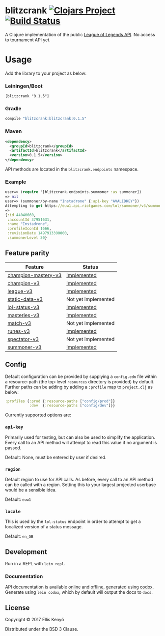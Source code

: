# blitzcrank [![Clojars Project](https://img.shields.io/clojars/v/blitzcrank.svg)](https://clojars.org/blitzcrank) [![Build Status](https://travis-ci.org/elken/blitzcrank.svg?branch=master)](https://travis-ci.org/elken/blitzcrank)

A Clojure implementation of the public [League of Legends API](https://developer.riotgames.com/). No access to tournament API yet.

# Usage
Add the library to your project as below:

### Leiningen/Boot
```
[blitzcrank "0.1.5"]
```
### Gradle
```groovy
compile "blitzcrank:blitzcrank:0.1.5"
```
### Maven
```xml
<dependency>
  <groupId>blitzcrank</groupId>
  <artifactId>blitzcrank</artifactId>
  <version>0.1.5</version>
</dependency>
```

API methods are located in the `blitzcrank.endpoints` namespace.

### Example
```clojure
user=> (require '[blitzcrank.endpoints.summoner :as summoner])
=> nil
user=> (summoner/by-name "Instadrone" {:api-key "AVALIDKEY"})
Attempting to get https://euw1.api.riotgames.com/lol/summoner/v3/summoners/by-name/Instadrone
=>
{:id 44040660,
 :accountId 37951631,
 :name "Instadrone",
 :profileIconId 1666,
 :revisionDate 1497913390000,
 :summonerLevel 30}

```
## Feature parity
| Feature| Status| 
| -------- | -------- |
| [champion-mastery-v3](https://developer.riotgames.com/api-methods/#champion-mastery-v3)   | [Implemented](https://github.com/elken/blitzcrank/blob/master/src/blitzcrank/endpoints/champion_mastery.clj) 
| [champion-v3](https://developer.riotgames.com/api-methods/#champion-v3) | [Implemented](https://github.com/elken/blitzcrank/blob/master/src/blitzcrank/endpoints/champion.clj)
| [league-v3](https://developer.riotgames.com/api-methods/#league-v3) | [Implemented](https://github.com/elken/blitzcrank/blob/master/src/blitzcrank/endpoints/leagues.clj) |
| [static-data-v3](https://developer.riotgames.com/api-methods/#lol-static-data-v3) | Not yet implemented |
| [lol-status-v3](https://developer.riotgames.com/api-methods/#lol-status-v3) | [Implemented](https://github.com/elken/blitzcrank/blob/master/src/blitzcrank/endpoints/status.clj) 
| [masteries-v3](https://developer.riotgames.com/api-methods/#masteries-v3) | [Implemented](https://github.com/elken/blitzcrank/blob/master/src/blitzcrank/endpoints/masteries.clj)
| [match-v3](https://developer.riotgames.com/api-methods/#match-v3) | Not yet implemented | 
| [runes-v3](https://developer.riotgames.com/api-methods/#runes-v3) | [Implemented](https://github.com/elken/blitzcrank/blob/master/src/blitzcrank/endpoints/runes.clj)
| [spectator-v3](https://developer.riotgames.com/api-methods/#spectator-v3) | Not yet implemented |
| [summoner-v3](https://developer.riotgames.com/api-methods/#summoner-v3) | [Implemented](https://github.com/elken/blitzcrank/blob/master/src/blitzcrank/endpoints/summoner.clj) 

## Config

Default configuration can be provided by supplying a `config.edn` file within a resource-path 
(the top-level `resources` directory is provided) by default. Further paths can be adding by adding a `:profile` map to
`project.clj` as below:
```clojure
:profiles {:prod {:resource-paths ["config/prod"]}
           :dev  {:resource-paths ["config/dev"]}}
```

Currently supported options are:

### `api-key` 

Primarily used for testing, but can also be used to simplify the application. Every call to an API method will attempt 
to read this value if no argument is passed.

Default: None, must be entered by user if desired.

### `region`

Default region to use for API calls. As before, every call to an API method can be called with a region. Setting this 
to your largest projected userbase would be a sensible idea.

Default: `euw1`

### `locale`

This is used by the `lol-status` endpoint in order to attempt to get a localized version of a status message.

Default: `en_GB`

## Development

Run in a REPL with `lein repl`. 

### Documentation
API documentation is available [online](https://elken.github.io/blitzcrank/) and [offline](https://github.com/elken/blitzcrank/docs),
generated using [codox](https://github.com/weavejester/codox). Generate using `lein codox`, which by default will output
the docs to `docs`.

## License

Copyright © 2017 Ellis Kenyő

Distributed under the BSD 3 Clause.
